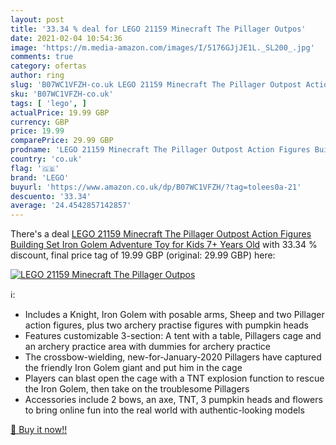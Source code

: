 ```yaml
---
layout: post
title: '33.34 % deal for LEGO 21159 Minecraft The Pillager Outpos'
date: 2021-02-04 10:54:36
image: 'https://m.media-amazon.com/images/I/5176GJjJE1L._SL200_.jpg'
comments: true
category: ofertas
author: ring
slug: 'B07WC1VFZH-co.uk LEGO 21159 Minecraft The Pillager Outpost Action...'
sku: 'B07WC1VFZH-co.uk'
tags: [ 'lego', ]
actualPrice: 19.99 GBP
currency: GBP
price: 19.99
comparePrice: 29.99 GBP
prodname: 'LEGO 21159 Minecraft The Pillager Outpost Action Figures Building Set  Iron Golem Adventure Toy for Kids 7+ Years Old'
country: 'co.uk'
flag: '🇬🇧'
brand: 'LEGO'
buyurl: 'https://www.amazon.co.uk/dp/B07WC1VFZH/?tag=tolees0a-21'
descuento: '33.34'
average: '24.4542857142857'
---
```


There's a deal [LEGO 21159 Minecraft The Pillager Outpost Action Figures Building Set  Iron Golem Adventure Toy for Kids 7+ Years Old](https://www.amazon.co.uk/dp/B07WC1VFZH/?tag=tolees0a-21)  with  33.34 % discount, final price tag of  19.99 GBP (original: 29.99 GBP) here:

[![LEGO 21159 Minecraft The Pillager Outpos](https://m.media-amazon.com/images/I/5176GJjJE1L._SL200_.jpg)](https://www.amazon.co.uk/dp/B07WC1VFZH/?tag=tolees0a-21)

ℹ️:

- Includes a Knight, Iron Golem with posable arms, Sheep and two Pillager action figures, plus two archery practise figures with pumpkin heads
- Features customizable 3-section: A tent with a table, Pillagers cage and an archery practice area with dummies for archery practice
- The crossbow-wielding, new-for-January-2020 Pillagers have captured the friendly Iron Golem giant and put him in the cage
- Players can blast open the cage with a TNT explosion function to rescue the Iron Golem, then take on the troublesome Pillagers
- Accessories include 2 bows, an axe, TNT, 3 pumpkin heads and flowers to bring online fun into the real world with authentic-looking models

[🛒 Buy it now!!](https://www.amazon.co.uk/dp/B07WC1VFZH/?tag=tolees0a-21)

